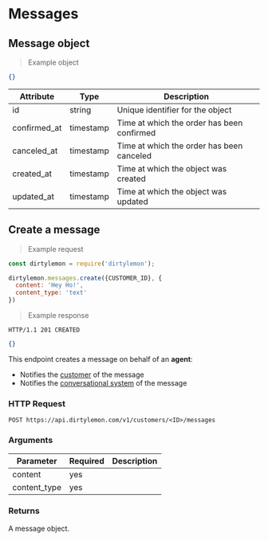 # Messages

## Message object

> Example object

```json
{}
```

| Attribute  | Type     | Description |
| ---------- | -------- | ------------|
| id           | string   | Unique identifier for the object |
| confirmed_at | timestamp | Time at which the order has been confirmed |
| canceled_at  | timestamp | Time at which the order has been canceled |
| created_at   | timestamp | Time at which the object was created |
| updated_at   | timestamp | Time at which the object was updated |

## Create a message

> Example request

```javascript
const dirtylemon = require('dirtylemon');

dirtylemon.messages.create({CUSTOMER_ID}, {
  content: 'Hey Ho!',
  content_type: 'text'
})
```

> Example response

```http
HTTP/1.1 201 CREATED
```

```json
{}
```

This endpoint creates a message on behalf of an __agent__:

- Notifies the [customer](#customers) of the message
- Notifies the [conversational system](...) of the message

### HTTP Request

`POST https://api.dirtylemon.com/v1/customers/<ID>/messages`

### Arguments

| Parameter | Required | Description |
| --------- | -------- | ------------|
| content | yes |  |
| content_type | yes |  |

### Returns

A message object.
